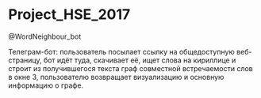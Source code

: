 # Project_HSE_2017

@WordNeighbour_bot

Телеграм-бот: пользователь посылает ссылку на общедоступную веб-страницу, бот идёт туда, скачивает её, ищет слова на кириллице и строит из получившегося текста граф совместной встречаемости слов в окне 3, пользователю возвращает визуализацию и основную информацию о графе.
